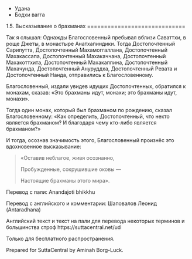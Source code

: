 









* Удана
* Бодхи вагга


1\.5\. Высказывание о брахманах
\=\=\=\=\=\=\=\=\=\=\=\=\=\=\=\=\=\=\=\=\=\=\=\=\=\=\=\=\=



Так я слышал: Однажды Благословенный пребывал вблизи Саваттхи, в роще Джеты, в монастыре Анатхапиндики\. Тогда Достопочтенный Сарипутта, Достопочтенный Махамоггаллана, Достопочтенный Махакассапа, Достопочтенный Махакаччана, Достопочтенный Махакоттхита, Достопочтенный Махакаппина, Достопочтенный Махачунда, Достопочтенный Ануруддха, Достопочтенный Ревата и Достопочтенный Нанда, отправились к Благословенному\.


Благословенный, издали увидев идущих Достопочтенных, обратился к монахам, сказав: «Это брахманы идут, монахи; это брахманы идут, монахи»\.


Тогда один монах, который был брахманом по рождению, сказал Благословенному: «Как определить, Достопочтенный, что некто является брахманом? И благодаря чему кто\-либо является брахманом?»


И тогда, осознав значимость этого, Благословенный произнёс это вдохновенное высказывание:



> «Оставив неблагое, живя осознанно,  
> 
> Пробужденные, сокрушившие оковы —  
> 
> Настоящие брахманы этого мира»\.



Перевод с пали: Anandajoti bhikkhu


Перевод с английского и комментарии: Шаповалов Леонид \(Antaradhana\)


Английский текст и текст на пали для перевода некоторых терминов и большинства строф https://suttacentral\.net/ud


  

Только для бесплатного распространения\.


  

Prepared for SuttaCentral by Aminah Borg\-Luck\.






